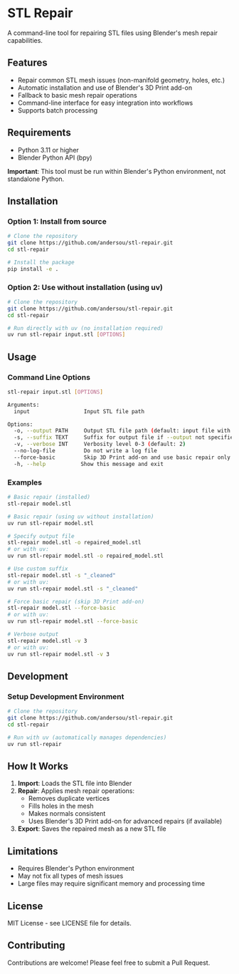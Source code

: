 # STL Repair

A command-line tool for repairing STL files using Blender's mesh repair capabilities.

## Features

- Repair common STL mesh issues (non-manifold geometry, holes, etc.)
- Automatic installation and use of Blender's 3D Print add-on
- Fallback to basic mesh repair operations
- Command-line interface for easy integration into workflows
- Supports batch processing

## Requirements

- Python 3.11 or higher
- Blender Python API (bpy)

**Important**: This tool must be run within Blender's Python environment, not standalone Python.

## Installation

### Option 1: Install from source

```bash
# Clone the repository
git clone https://github.com/andersou/stl-repair.git
cd stl-repair

# Install the package
pip install -e .
```

### Option 2: Use without installation (using uv)

```bash
# Clone the repository
git clone https://github.com/andersou/stl-repair.git
cd stl-repair

# Run directly with uv (no installation required)
uv run stl-repair input.stl [OPTIONS]
```

## Usage

### Command Line Options

```bash
stl-repair input.stl [OPTIONS]

Arguments:
  input                 Input STL file path

Options:
  -o, --output PATH     Output STL file path (default: input file with _fixed suffix)
  -s, --suffix TEXT     Suffix for output file if --output not specified (default: _fixed)
  -v, --verbose INT     Verbosity level 0-3 (default: 2)
  --no-log-file         Do not write a log file
  --force-basic         Skip 3D Print add-on and use basic repair only
  -h, --help           Show this message and exit
```

### Examples

```bash
# Basic repair (installed)
stl-repair model.stl

# Basic repair (using uv without installation)
uv run stl-repair model.stl

# Specify output file
stl-repair model.stl -o repaired_model.stl
# or with uv:
uv run stl-repair model.stl -o repaired_model.stl

# Use custom suffix
stl-repair model.stl -s "_cleaned"
# or with uv:
uv run stl-repair model.stl -s "_cleaned"

# Force basic repair (skip 3D Print add-on)
stl-repair model.stl --force-basic
# or with uv:
uv run stl-repair model.stl --force-basic

# Verbose output
stl-repair model.stl -v 3
# or with uv:
uv run stl-repair model.stl -v 3
```

## Development

### Setup Development Environment

```bash
# Clone the repository
git clone https://github.com/andersou/stl-repair.git
cd stl-repair

# Run with uv (automatically manages dependencies)
uv run stl-repair
```

## How It Works

1. **Import**: Loads the STL file into Blender
2. **Repair**: Applies mesh repair operations:
   - Removes duplicate vertices
   - Fills holes in the mesh
   - Makes normals consistent
   - Uses Blender's 3D Print add-on for advanced repairs (if available)
3. **Export**: Saves the repaired mesh as a new STL file

## Limitations

- Requires Blender's Python environment
- May not fix all types of mesh issues
- Large files may require significant memory and processing time

## License

MIT License - see LICENSE file for details.

## Contributing

Contributions are welcome! Please feel free to submit a Pull Request.